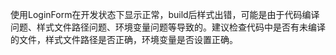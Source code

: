 使用LoginForm在开发状态下显示正常，build后样式出错，可能是由于代码编译问题、样式文件路径问题、环境变量问题等导致的。建议检查代码中是否有未编译的文件，样式文件路径是否正确，环境变量是否设置正确。
